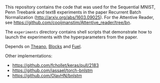 This repository contains the code that was used for the Sequential
MNIST, Penn Treebank and text8 experiments in the paper Recurrent
Batch Normalization (http://arxiv.org/abs/1603.09025).  For the
Attentive Reader, see
https://github.com/cooijmanstim/Attentive_reader/tree/bn.

The `experiments` directory contains shell scripts that demonstrate
how to launch the experiments with the hyperparameters from the paper.

Depends on [Theano](https://github.com/Theano/Theano), [Blocks](https://github.com/mila-udem/blocks) and [Fuel](https://github.com/mila-udem/fuel).

Other implementations:
- https://github.com/fchollet/keras/pull/2183
- https://github.com/iassael/torch-bnlstm
- https://github.com/OlavHN/bnlstm
